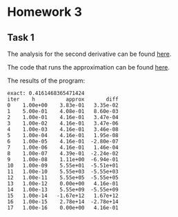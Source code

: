 # Homework 3

## Task 1

The analysis for the second derivative can be found [here](https://github.com/clarissalabrum/math4610/blob/master/homework/homework2/sheet2task5.pdf).

The code that runs the approximation can be found [here](https://github.com/clarissalabrum/math4610/blob/master/homework/homework2/Task5/src/Task5.java).

The results of the program:

    exact: 0.4161468365471424
    iter    h          approx       diff
    0    1.00e+00    3.83e-01   3.35e-02
    1    5.00e-01    4.08e-01   8.60e-03
    2    1.00e-01    4.16e-01   3.47e-04
    3    1.00e-02    4.16e-01   3.47e-06
    4    1.00e-03    4.16e-01   3.46e-08
    5    1.00e-04    4.16e-01   1.95e-08
    6    1.00e-05    4.16e-01  -2.80e-07
    7    1.00e-06    4.16e-01   1.46e-04
    8    1.00e-07    4.39e-01  -2.24e-02
    9    1.00e-08    1.11e+00  -6.94e-01
    10   1.00e-09    5.55e+01  -5.51e+01
    11   1.00e-10    5.55e+03  -5.55e+03
    12   1.00e-11    5.55e+05  -5.55e+05
    13   1.00e-12    0.00e+00   4.16e-01
    14   1.00e-13    5.55e+09  -5.55e+09
    15   1.00e-14   -1.67e+12   1.67e+12
    16   1.00e-15    2.78e+14  -2.78e+14
    17   1.00e-16    0.00e+00   4.16e-01
